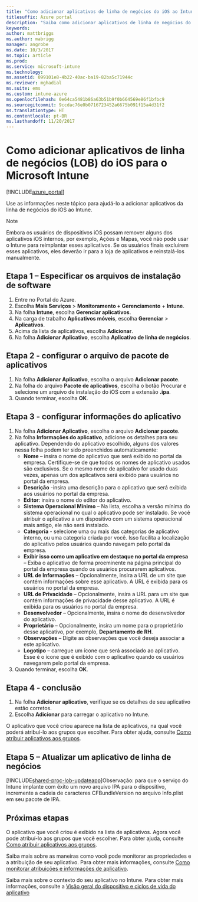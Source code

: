 ```yaml
---
title: "Como adicionar aplicativos de linha de negócios do iOS ao Intune"
titlesuffix: Azure portal
description: "Saiba como adicionar aplicativos de linha de negócios do iOS ao Intune."
keywords: 
author: mattbriggs
ms.author: mabrigg
manager: angrobe
ms.date: 10/3/2017
ms.topic: article
ms.prod: 
ms.service: microsoft-intune
ms.technology: 
ms.assetid: 099101e8-4b22-40ac-ba19-82ba5c71944c
ms.reviewer: mghadial
ms.suite: ems
ms.custom: intune-azure
ms.openlocfilehash: 0e64ca5481b86a63b51b9f0b664569e86f1bfbc9
ms.sourcegitcommit: 9ccdac76e0b0716723452a6675b091f15a4d31f2
ms.translationtype: HT
ms.contentlocale: pt-BR
ms.lasthandoff: 11/20/2017
---
```

# <a name="how-to-add-ios-line-of-business-lob-apps-to-microsoft-intune"></a>Como adicionar aplicativos de linha de negócios (LOB) do iOS para o Microsoft Intune

[!INCLUDE[azure_portal](./includes/azure_portal.md)]

Use as informações neste tópico para ajudá-lo a adicionar aplicativos da linha de negócios do iOS ao Intune.

>[!NOTE]
>Embora os usuários de dispositivos iOS possam remover alguns dos aplicativos iOS internos, por exemplo, Ações e Mapas, você não pode usar o Intune para reimplantar esses aplicativos. Se os usuários finais excluírem esses aplicativos, eles deverão ir para a loja de aplicativos e reinstalá-los manualmente.

## <a name="step-1---specify-the-software-setup-file"></a>Etapa 1 – Especificar os arquivos de instalação de software

1. Entre no Portal do Azure.
2. Escolha **Mais Serviços** > **Monitoramento + Gerenciamento** + **Intune**.
3. Na folha **Intune**, escolha **Gerenciar aplicativos**.
4. Na carga de trabalho **Aplicativos móveis**, escolha **Gerenciar** > **Aplicativos**.
5. Acima da lista de aplicativos, escolha **Adicionar**.
6. Na folha **Adicionar Aplicativo**, escolha **Aplicativo de linha de negócios**.

## <a name="step-2---configure-the-app-package-file"></a>Etapa 2 - configurar o arquivo de pacote de aplicativos

1. Na folha **Adicionar Aplicativo**, escolha o arquivo **Adicionar pacote**.
2. Na folha do arquivo **Pacote de aplicativos**, escolha o botão Procurar e selecione um arquivo de instalação do iOS com a extensão **.ipa**.
3. Quando terminar, escolha **OK**.


## <a name="step-3---configure-app-information"></a>Etapa 3 - configurar informações do aplicativo

1. Na folha **Adicionar Aplicativo**, escolha o arquivo **Adicionar pacote**.
2. Na folha **Informações do aplicativo**, adicione os detalhes para seu aplicativo. Dependendo do aplicativo escolhido, alguns dos valores nessa folha podem ter sido preenchidos automaticamente:
    - **Nome** – insira o nome do aplicativo que será exibido no portal da empresa. Certifique-se de que todos os nomes de aplicativo usados são exclusivos. Se o mesmo nome de aplicativo for usado duas vezes, apenas um dos aplicativos será exibido para usuários no portal da empresa.
    - **Descrição** -insira uma descrição para o aplicativo que será exibida aos usuários no portal da empresa.
    - **Editor**: insira o nome do editor do aplicativo.
    - **Sistema Operacional Mínimo** – Na lista, escolha a versão mínima do sistema operacional no qual o aplicativo pode ser instalado. Se você atribuir o aplicativo a um dispositivo com um sistema operacional mais antigo, ele não será instalado.
    - **Categoria** - selecione uma ou mais das categorias de aplicativo interno, ou uma categoria criada por você. Isso facilita a localização do aplicativo pelos usuários quando navegam pelo portal da empresa.
    - **Exibir isso como um aplicativo em destaque no portal da empresa** – Exiba o aplicativo de forma proeminente na página principal do portal da empresa quando os usuários procurarem aplicativos.
    - **URL de Informações** – Opcionalmente, insira a URL de um site que contém informações sobre esse aplicativo. A URL é exibida para os usuários no portal da empresa.
    - **URL de Privacidade** – Opcionalmente, insira a URL para um site que contém informações de privacidade desse aplicativo. A URL é exibida para os usuários no portal da empresa.
    - **Desenvolvedor** – Opcionalmente, insira o nome do desenvolvedor do aplicativo.
    - **Proprietário** – Opcionalmente, insira um nome para o proprietário desse aplicativo, por exemplo, **Departamento de RH**.
    - **Observações** – Digite as observações que você deseja associar a este aplicativo.
    - **Logotipo** – carregue um ícone que será associado ao aplicativo. Esse é o ícone que é exibido com o aplicativo quando os usuários navegarem pelo portal da empresa.
3. Quando terminar, escolha **OK**.

## <a name="step-4---finish-up"></a>Etapa 4 - conclusão

1. Na folha **Adicionar aplicativo**, verifique se os detalhes de seu aplicativo estão corretos.
2. Escolha **Adicionar** para carregar o aplicativo no Intune.

O aplicativo que você criou aparece na lista de aplicativos, na qual você poderá atribuí-lo aos grupos que escolher. Para obter ajuda, consulte [Como atribuir aplicativos aos grupos](apps-deploy.md).

## <a name="step-5---update-a-line-of-business-app"></a>Etapa 5 – Atualizar um aplicativo de linha de negócios

[!INCLUDE[shared-proc-lob-updateapp](./includes/shared-proc-lob-updateapp.md)]Observação: para que o serviço do Intune implante com êxito um novo arquivo IPA para o dispositivo, incremente a cadeia de caracteres CFBundleVersion no arquivo Info.plist em seu pacote de IPA.

## <a name="next-steps"></a>Próximas etapas

O aplicativo que você criou é exibido na lista de aplicativos. Agora você pode atribuí-lo aos grupos que você escolher. Para obter ajuda, consulte [Como atribuir aplicativos aos grupos](apps-deploy.md).

Saiba mais sobre as maneiras como você pode monitorar as propriedades e a atribuição de seu aplicativo. Para obter mais informações, consulte [Como monitorar atribuições e informações de aplicativo](apps-monitor.md).

Saiba mais sobre o contexto do seu aplicativo no Intune. Para obter mais informações, consulte a [Visão geral do dispositivo e ciclos de vida do aplicativo](introduction-device-app-lifecycles.md)
